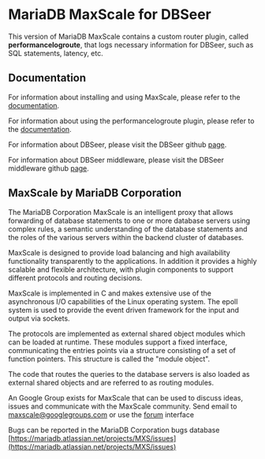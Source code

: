 # MariaDB MaxScale for DBSeer

This version of MariaDB MaxScale contains a custom router plugin, called **performancelogroute**, that logs necessary information for DBSeer, such as SQL statements, latency, etc.

## Documentation

For information about installing and using MaxScale, please refer to the 
[documentation](Documentation/Documentation-Contents.md).

For information about using the performancelogroute plugin, please refer to the [documentation](Documentation/Routers/PerformanceLogRoute.md).

For information about DBSeer, please visit the DBSeer github [page](http://https://github.com/barzan/dbseer).

For information about DBSeer middleware, please visit the DBSeer middleware github [page](https://github.com/dongyoungy/dbseer_middleware).

## MaxScale by MariaDB Corporation

The MariaDB Corporation MaxScale is an intelligent proxy that allows forwarding of
database statements to one or more database servers using complex rules,
a semantic understanding of the database statements and the roles of
the various servers within the backend cluster of databases.

MaxScale is designed to provide load balancing and high availability
functionality transparently to the applications. In addition it provides
a highly scalable and flexible architecture, with plugin components to
support different protocols and routing decisions.

MaxScale is implemented in C and makes extensive use of the
asynchronous I/O capabilities of the Linux operating system. The epoll
system is used to provide the event driven framework for the input and
output via sockets.

The protocols are implemented as external shared object modules which
can be loaded at runtime. These modules support a fixed interface,
communicating the entries points via a structure consisting of a set of
function pointers. This structure is called the "module object".

The code that routes the queries to the database servers is also loaded
as external shared objects and are referred to as routing modules.

An Google Group exists for MaxScale that can be used to discuss ideas,
issues and communicate with the MaxScale community.
	Send email to maxscale@googlegroups.com
	or use the [forum](http://groups.google.com/forum/#!forum/maxscale) interface
	
Bugs can be reported in the MariaDB Corporation bugs database
	[https://mariadb.atlassian.net/projects/MXS/issues](https://mariadb.atlassian.net/projects/MXS/issues)

